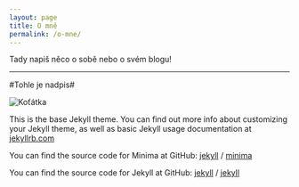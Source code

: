 ```yaml
---
layout: page
title: O mně
permalink: /o-mne/
---
```


Tady napiš něco o sobě nebo o svém blogu!

---

#Tohle je nadpis#

![Koťátka](https://icatcare.org/app/uploads/2018/07/Finding-homes-for-your-kittens-1.png)

This is the base Jekyll theme. You can find out more info about customizing your Jekyll theme, as well as basic Jekyll usage documentation at [jekyllrb.com](https://jekyllrb.com/)

You can find the source code for Minima at GitHub:
[jekyll][jekyll-organization] /
[minima](https://github.com/jekyll/minima)

You can find the source code for Jekyll at GitHub:
[jekyll][jekyll-organization] /
[jekyll](https://github.com/jekyll/jekyll)


[jekyll-organization]: https://github.com/jekyll
